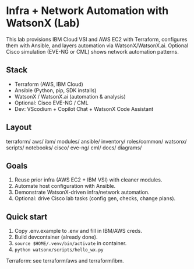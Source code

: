 # Infra + Network Automation with WatsonX (Lab)

This lab provisions IBM Cloud VSI and AWS EC2 with Terraform, configures them with Ansible, and layers automation via WatsonX/WatsonX.ai. Optional Cisco simulation (EVE-NG or CML) shows network automation patterns.

## Stack
- Terraform (AWS, IBM Cloud)
- Ansible (Python, pip, SDK installs)
- WatsonX / WatsonX.ai (automation & analysis)
- Optional: Cisco EVE-NG / CML
- Dev: VScodium + Copilot Chat + WatsonX Code Assistant

## Layout
terraform/
aws/
ibm/
modules/
ansible/
inventory/
roles/common/
watsonx/
scripts/
notebooks/
cisco/
eve-ng/
cml/
docs/
diagrams/


## Goals
1. Reuse prior infra (AWS EC2 + IBM VSI) with cleaner modules.
2. Automate host configuration with Ansible.
3. Demonstrate WatsonX-driven infra/network automation.
4. Optional: drive Cisco lab tasks (config gen, checks, change plans).

## Quick start

1) Copy .env.example to .env and fill in IBM/AWS creds.
2) Build devcontainer (already done).
3) `source $HOME/.venv/bin/activate` in container.
4) `python watsonx/scripts/hello_wx.py`

Terraform: see terraform/aws and terraform/ibm.
